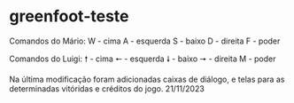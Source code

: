 # greenfoot-teste

Comandos do Mário:
W - cima
A - esquerda
S - baixo
D - direita
F - poder

Comandos do Luigi:
🠕 - cima
🠔 - esquerda
🠗 - baixo
🠖 - direita
M - poder

Na última modificação foram adicionadas caixas de diálogo, e telas para as determinadas vitóridas e créditos do jogo. 21/11/2023
 

